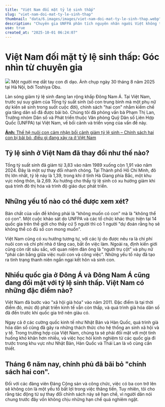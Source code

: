 ```yaml
---
title: "Việt Nam đối mặt tỷ lệ sinh thấp"
slug: "viet-nam-doi-mat-ty-le-sinh-thap"
thumbnail: "data/6.images/images/viet-nam-doi-mat-ty-le-sinh-thap.webp"
description: "Chuyên gia UNFPA phân tích nguyên nhân người Việt không thể sinh đủ số con mong muốn, gây giảm tỷ lệ sinh."
use: true
created_at: "2025-10-01 06:24:07"
---
```


# Việt Nam đối mặt tỷ lệ sinh thấp: Góc nhìn từ chuyên gia

![](/images/20250930-00000134-asahi-000-1-view.webp)
Một người mẹ dắt tay con đi dạo. Ảnh chụp ngày 30 tháng 8 năm 2025 tại Hà Nội, bởi Toshiya Obu.

Làn sóng giảm tỷ lệ sinh đang lan rộng khắp Đông Nam Á. Tại Việt Nam, trước sự suy giảm của Tổng tỷ suất sinh (số con trung bình mà một phụ nữ dự kiến sẽ sinh trong suốt cuộc đời), chính sách "hai con" nhằm kiềm chế gia tăng dân số đã được bãi bỏ. Chúng tôi đã phỏng vấn bà Phạm Thị Lan, Trưởng nhóm Dân số và Phát triển thuộc Văn phòng Quỹ Dân số Liên Hợp Quốc (UNFPA) tại Việt Nam, về bối cảnh và triển vọng của vấn đề này.

[**Ảnh:** Thế hệ nuôi con cảm nhận bối cảnh giảm tỷ lệ sinh – Chính sách hai con bị bãi bỏ, điều gì đang xảy ra ở Việt Nam](https://www.asahi.com/articles/photo/AS20250929002633.html?oai=AST9Y36HDT9YUHBI01PM&ref=yahoo_kijinaka)

## Tỷ lệ sinh ở Việt Nam đã thay đổi như thế nào?

Tổng tỷ suất sinh đã giảm từ 3,83 vào năm 1989 xuống còn 1,91 vào năm 2024. Đây là một sự thay đổi nhanh chóng. Tại Thành phố Hồ Chí Minh, đô thị lớn nhất, tỷ lệ này là 1,39, trong khi ở tỉnh Hà Giang phía Bắc, một khu vực nông thôn, là 2,69. Xu hướng cho thấy tỷ lệ sinh có xu hướng giảm khi quá trình đô thị hóa và trình độ giáo dục phát triển.

## Những yếu tố nào có thể được xem xét?

Bản chất của vấn đề không phải là "không muốn có con" mà là "không thể có con". Một cuộc khảo sát do UNFPA và các tổ chức khác thực hiện tại 14 quốc gia trên thế giới cho thấy cứ 5 người thì có 1 người "dự đoán rằng họ sẽ không thể có đủ số con mong muốn".

Việt Nam cũng có xu hướng tương tự, với các lý do được nêu ra là chi phí nuôi con và chi phí nhà ở tăng cao, bất ổn việc làm. Ngoài ra, định kiến giới cũng còn rất sâu sắc, với quan niệm đàn ông là "người trụ cột" và phụ nữ "phải cân bằng giữa việc nuôi con và công việc". Những yếu tố này đã tạo ra tình trạng thanh niên ngần ngại kết hôn và sinh con.

## Nhiều quốc gia ở Đông Á và Đông Nam Á cũng đang đối mặt với tỷ lệ sinh thấp. Việt Nam có những đặc điểm nào?

Việt Nam đã bước vào "xã hội già hóa" vào năm 2011. Đặc điểm là tại thời điểm đó, mức độ phát triển kinh tế vẫn còn thấp, và quá trình già hóa dân số đã đến trước khi quốc gia trở nên giàu có.

Ngay cả ở các cường quốc kinh tế như Nhật Bản và Hàn Quốc, quá trình già hóa dân số cũng đã gây ra những thách thức cho hệ thống an sinh xã hội và y tế. Trong trường hợp của Việt Nam, chúng ta sẽ phải đối mặt với một tình huống khó khăn hơn nhiều, và việc học hỏi kinh nghiệm từ các quốc gia đi trước trong khu vực như Nhật Bản, Hàn Quốc và Thái Lan là vô cùng cần thiết.

## Tháng 6 năm nay, chính phủ đã bãi bỏ "chính sách hai con".

Đối với các đảng viên Đảng Cộng sản và công chức, việc có ba con trở lên sẽ không còn là một yếu tố bất lợi trong việc thăng tiến. Tuy nhiên, tôi cho rằng tác động từ sự thay đổi chính sách này sẽ hạn chế, vì người dân nói chung trước đây vốn không chịu những hạn chế quá nghiêm ngặt.